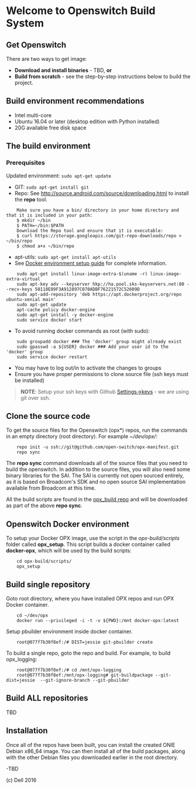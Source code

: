 Welcome to Openswitch Build System
==================================

Get Openswitch
---------------
There are two ways to get image:

- **Download and install binaries** - TBD, **or**
- **Build from scratch** - see the step-by-step instructions below to build the project.
 
Build environment recommendations
---------------------------------
- Intel multi-core
- Ubuntu 16.04 or later (desktop edition with Python installed)
- 20G available free disk space

The build environment
----------------------
### Prerequisites

Updated environment: `sudo apt-get update`
- GIT: `sudo apt-get install git`
- Repo: See http://source.android.com/source/downloading.html to install the **repo** tool.
```
    Make sure you have a bin/ directory in your home directory and that it is included in your path:
    $ mkdir ~/bin
    $ PATH=~/bin:$PATH
    Download the Repo tool and ensure that it is executable:
    $ curl https://storage.googleapis.com/git-repo-downloads/repo > ~/bin/repo
    $ chmod a+x ~/bin/repo
```
- apt-utils: `sudo apt-get install apt-utils`
- See [Docker environment setup guide](https://docs.docker.com/engine/installation/linux/ubuntulinux/) for complete information.
```
    sudo apt-get install linux-image-extra-$(uname -r) linux-image-extra-virtual
    sudo apt-key adv --keyserver hkp://ha.pool.sks-keyservers.net:80 --recv-keys 58118E89F3A912897C070ADBF76221572C52609D
    sudo apt-add-repository 'deb https://apt.dockerproject.org/repo ubuntu-xenial main'
    sudo apt-get update
    apt-cache policy docker-engine
    sudo apt-get install -y docker-engine
    sudo service docker start
```
- To avoid running docker commands as root (with sudo):
```
    sudo groupadd docker ### The 'docker' group might already exist
    sudo gpasswd -a ${USER} docker ### Add your user id to the 'docker' group
    sudo service docker restart
```
- You may have to log out/in to activate the changes to groups   
- Ensure you have proper permissions to clone source file (ssh keys must be installed)

> **NOTE**: Setup your ssh keys with Github [Settings->keys](https://github.com/settings/keys) - we are using git over ssh. 

Clone the source code
---------------------
To get the source files for the Openswitch (opx*) repos, run the commands in an empty directory (root directory). For example *~/dev/opx/*:
```
    repo init -u ssh://git@github.com/open-switch/opx-manifest.git
    repo sync
```

The **repo sync** command downloads all of the source files that you need to build the openswitch. In addition to the source files, you will also need some binary libraries for the SAI. The SAI is currently not open sourced entirely, as it is based on Broadcom's SDK and no open source SAI implementation available from Broadcom at this time.

All the build scripts are found in the [opx_build repo](https://github.com/open-switch/opx-build) and will be downloaded as part of the above **repo sync**.

Openswitch Docker environment
----------------------------
To setup your Docker OPX image, use the script in the *opx-build/scripts* folder called **opx_setup**. This script builds a docker container called **docker-opx**, which will be used by the build scripts:
```
    cd opx-build/scripts/
    opx_setup
```

Build single repository
-------------------------
Goto root directory, where you have installed OPX repos and run OPX Docker container. 
```
    cd ~/dev/opx
    docker run --privileged -i -t -v ${PWD}:/mnt docker-opx:latest
```

Setup pbuilder environment inside docker container.
```
    root@077f7b30f8ef:/# DIST=jessie git-pbuilder create
```

To build a single repo, goto the repo and build. For example, to build opx_logging:
```
    root@077f7b30f8ef:/# cd /mnt/opx-logging
    root@077f7b30f8ef:/mnt/opx-logging# git-buildpackage --git-dist=jessie  --git-ignore-branch --git-pbuilder
```

Build ALL repositories
----------------------
TBD

Installation
------------
Once all of the repos have been built, you can install the created ONIE Debian x86_64 image. You can then install all of the build packages, along with the other Debian files you downloaded earlier in the root directory.

-TBD

(c) Dell 2016